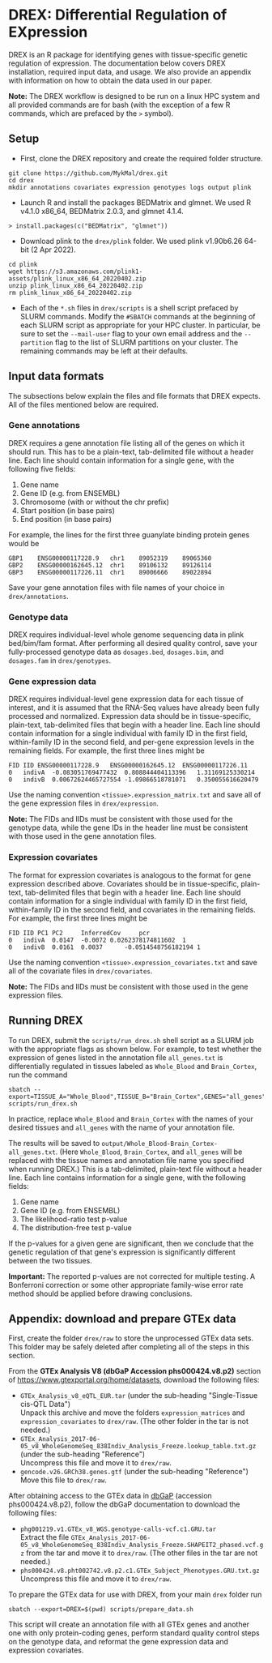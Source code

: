# DREX: Differential Regulation of EXpression

DREX is an R package for identifying genes with tissue-specific genetic regulation of expression. The documentation below covers DREX installation, required input data, and usage. We also provide an appendix with information on how to obtain the data used in our paper.

**Note:** The DREX workflow is designed to be run on a linux HPC system and all provided commands are for bash (with the exception of a few R commands, which are prefaced by the `>` symbol).

## Setup

* First, clone the DREX repository and create the required folder structure.
```
git clone https://github.com/MykMal/drex.git
cd drex
mkdir annotations covariates expression genotypes logs output plink
```
* Launch R and install the packages BEDMatrix and glmnet. We used R v4.1.0 x86_64, BEDMatrix 2.0.3, and glmnet 4.1.4.
```
> install.packages(c("BEDMatrix", "glmnet"))
```
* Download plink to the `drex/plink` folder. We used plink v1.90b6.26 64-bit (2 Apr 2022).
```
cd plink
wget https://s3.amazonaws.com/plink1-assets/plink_linux_x86_64_20220402.zip
unzip plink_linux_x86_64_20220402.zip
rm plink_linux_x86_64_20220402.zip
```
* Each of the `*.sh` files in `drex/scripts` is a shell script prefaced by SLURM commands. Modify the `#SBATCH` commands at the beginning of each SLURM script as appropriate for your HPC cluster. In particular, be sure to set the `--mail-user` flag to your own email address and the `--partition` flag to the list of SLURM partitions on your cluster. The remaining commands may be left at their defaults.

## Input data formats

The subsections below explain the files and file formats that DREX expects. All of the files mentioned below are required.

### Gene annotations

DREX requires a gene annotation file listing all of the genes on which it should run. This has to be a plain-text, tab-delimited file without a header line. Each line should contain information for a single gene, with the following five fields:

1. Gene name
2. Gene ID (e.g. from ENSEMBL)
3. Chromosome (with or without the chr prefix)
4. Start position (in base pairs)
5. End position (in base pairs)

For example, the lines for the first three guanylate binding protein genes would be
```
GBP1	ENSG00000117228.9	chr1	89052319	89065360
GBP2	ENSG00000162645.12	chr1	89106132	89126114
GBP3	ENSG00000117226.11	chr1	89006666	89022894
```
Save your gene annotation files with file names of your choice in `drex/annotations`.

### Genotype data

DREX requires individual-level whole genome sequencing data in plink bed/bim/fam format. After performing all desired quality control, save your fully-processed genotype data as `dosages.bed`, `dosages.bim`, and `dosages.fam` in `drex/genotypes`.

### Gene expression data

DREX requires individual-level gene expression data for each tissue of interest, and it is assumed that the RNA-Seq values have already been fully processed and normalized. Expression data should be in tissue-specific, plain-text, tab-delimited files that begin with a header line. Each line should contain information for a single individual with family ID in the first field, within-family ID in the second field, and per-gene expression levels in the remaining fields. For example, the first three lines might be
```
FID	IID	ENSG00000117228.9	ENSG00000162645.12	ENSG00000117226.11
0	indivA	-0.083051769477432	0.808844404113396	1.31169125330214
0	indivB	0.00672624465727554	-1.09866518781071	0.350055616620479
```
Use the naming convention `<tissue>.expression_matrix.txt` and save all of the gene expression files in `drex/expression`.

**Note:** The FIDs and IIDs must be consistent with those used for the genotype data, while the gene IDs in the header line must be consistent with those used in the gene annotation files.

### Expression covariates

The format for expression covariates is analogous to the format for gene expression described above. Covariates should be in tissue-specific, plain-text, tab-delimited files that begin with a header line. Each line should contain information for a single individual with family ID in the first field, within-family ID in the second field, and covariates in the remaining fields. For example, the first three lines might be
```
FID	IID	PC1	PC2		InferredCov		pcr
0	indivA	0.0147	-0.0072	0.0262378174811602	1
0	indivB	0.0161	0.0037		-0.0514548756182194	1
```
Use the naming convention `<tissue>.expression_covariates.txt` and save all of the covariate files in `drex/covariates`.

**Note:** The FIDs and IIDs must be consistent with those used in the gene expression files.

## Running DREX

To run DREX, submit the `scripts/run_drex.sh` shell script as a SLURM job with the appropriate flags as shown below. For example, to test whether the expression of genes listed in the annotation file `all_genes.txt` is differentially regulated in tissues labeled as `Whole_Blood` and `Brain_Cortex`, run the command
```
sbatch --export=TISSUE_A="Whole_Blood",TISSUE_B="Brain_Cortex",GENES="all_genes",DREX=$(pwd) scripts/run_drex.sh
```
In practice, replace `Whole_Blood` and `Brain_Cortex` with the names of your desired tissues and `all_genes` with the name of your annotation file.

The results will be saved to `output/Whole_Blood-Brain_Cortex-all_genes.txt`. (Here `Whole_Blood`, `Brain_Cortex`, and `all_genes` will be replaced with the tissue names and annotation file name you specified when running DREX.) This is a tab-delimited, plain-text file without a header line. Each line contains information for a single gene, with the following fields:

1. Gene name
2. Gene ID (e.g. from ENSEMBL)
3. The likelihood-ratio test p-value
4. The distribution-free test p-value

If the p-values for a given gene are significant, then we conclude that the genetic regulation of that gene's expression is significantly different between the two tissues.

**Important:** The reported p-values are not corrected for multiple testing. A Bonferroni correction or some other appropriate family-wise error rate method should be applied before drawing conclusions.

## Appendix: download and prepare GTEx data

First, create the folder `drex/raw` to store the unprocessed GTEx data sets. This folder may be safely deleted after completing all of the steps in this section.

From the **GTEx Analysis V8 (dbGaP Accession phs000424.v8.p2)** section of https://www.gtexportal.org/home/datasets, download the following files:

* `GTEx_Analysis_v8_eQTL_EUR.tar` (under the sub-heading "Single-Tissue cis-QTL Data")  
Unpack this archive and move the folders `expression_matrices` and `expression_covariates` to `drex/raw`. (The other folder in the tar is not needed.)
* `GTEx_Analysis_2017-06-05_v8_WholeGenomeSeq_838Indiv_Analysis_Freeze.lookup_table.txt.gz` (under the sub-heading "Reference")  
Uncompress this file and move it to `drex/raw`.
* `gencode.v26.GRCh38.genes.gtf` (under the sub-heading "Reference")  
Move this file to `drex/raw`.

After obtaining access to the GTEx data in [dbGaP](https://www.ncbi.nlm.nih.gov/gap/) (accession phs000424.v8.p2), follow the dbGaP documentation to download the following files:

* `phg001219.v1.GTEx_v8_WGS.genotype-calls-vcf.c1.GRU.tar`  
Extract the file `GTEx_Analysis_2017-06-05_v8_WholeGenomeSeq_838Indiv_Analysis_Freeze.SHAPEIT2_phased.vcf.gz` from the tar and move it to `drex/raw`. (The other files in the tar are not needed.)
* `phs000424.v8.pht002742.v8.p2.c1.GTEx_Subject_Phenotypes.GRU.txt.gz`  
Uncompress this file and move it to `drex/raw`.

To prepare the GTEx data for use with DREX, from your main `drex` folder run
```
sbatch --export=DREX=$(pwd) scripts/prepare_data.sh
```
This script will create an annotation file with all GTEx genes and another one with only protein-coding genes, perform standard quality control steps on the genotype data, and reformat the gene expression data and expression covariates.

